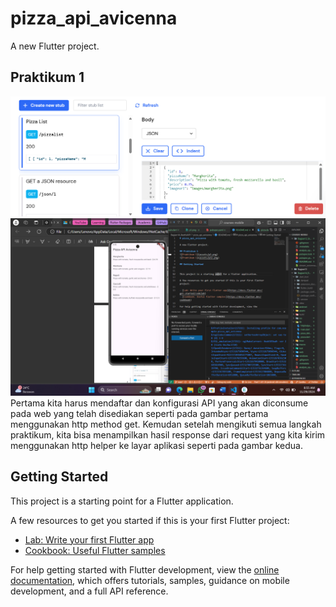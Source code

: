# pizza_api_avicenna

A new Flutter project.

## Praktikum 1
![Praktikum 1](assets/p1.png)
![Praktikum 1](assets/p12.png)
Pertama kita harus mendaftar dan konfigurasi API yang akan diconsume pada web yang telah disediakan seperti pada gambar pertama menggunakan http method get. Kemudan setelah mengikuti semua langkah praktikum, kita bisa menampilkan hasil response dari request yang kita kirim menggunakan http helper ke layar aplikasi seperti pada gambar kedua.

## Getting Started


This project is a starting point for a Flutter application.

A few resources to get you started if this is your first Flutter project:

- [Lab: Write your first Flutter app](https://docs.flutter.dev/get-started/codelab)
- [Cookbook: Useful Flutter samples](https://docs.flutter.dev/cookbook)

For help getting started with Flutter development, view the
[online documentation](https://docs.flutter.dev/), which offers tutorials,
samples, guidance on mobile development, and a full API reference.
